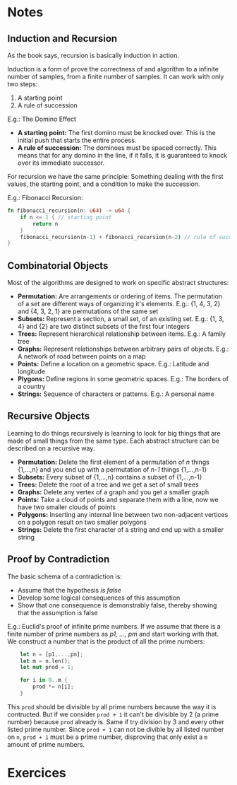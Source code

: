 # Notes

## Induction and Recursion
As the book says, recursion is basically induction in action.

Induction is a form of prove the correctness of and algorithm to a infinite number of samples, from a finite number of samples.
It can work with only two steps:
1. A starting point
2. A rule of succession

E.g.: The Domino Effect
* **A starting point:** The first domino must be knocked over. This is the initial push that starts the entire process.
* **A rule of succession:** The dominoes must be spaced correctly. This means that for any domino in the line, if it falls, it is guaranteed to knock over its immediate successor.

For recursion we have the same principle: Something dealing with the first values, the starting point, and a condition to make the succession.

E.g.: Fibonacci Recursion:
```rust
fn fibonacci_recursion(n: u64) -> u64 {
    if n <= 1 { // starting point
        return n
    }
    fibonacci_recursion(n-1) + fibonacci_recursion(n-2) // rule of succession
}
```

## Combinatorial Objects
Most of the algorithms are designed to work on specific abstract structures:
* **Permutation:** Are arrangements or ordering of items. The permutation of a set are different ways of organizing it's elements. E.g.: {1, 4, 3, 2} and {4, 3, 2, 1} are permutations of the same set
* **Subsets:** Represent a section, a small set, of an existing set. E.g.: {1, 3, 4} and {2} are two distinct subsets of the first four integers
* **Trees:** Represent hierarchical relationship between items. E.g.: A family tree
* **Graphs:** Represent relationships between arbitrary pairs of objects. E.g.: A network of road between points on a map
* **Points:** Define a location on a geometric space. E.g.: Latitude and longitude
* **Plygons:** Define regions in some geometric spaces. E.g.: The borders of a country
* **Strings:** Sequence of characters or patterns. E.g.: A personal name

## Recursive Objects
Learning to do things recursively is learning to look for big things that are made of small things from the same type. Each abstract structure can be described on a recursive way.
* **Permutation:** Delete the first element of a permutation of *n* things {1,...,n} and you end up with a permutation of *n-1* things {1,...,n-1}
* **Subsets:** Every subset of {1,...,n} contains a subset of {1,...,n-1}
* **Trees:** Delete the root of a tree and we get a set of small trees
* **Graphs:** Delete any vertex of a graph and you get a smaller graph
* **Points:** Take a cloud of points and separate them with a line, now we have two smaller clouds of points
* **Polygons:** Inserting any internal line between two non-adjacent vertices on a polygon result on two smaller polygons
* **Strings:** Delete the first character of a string and end up with a smaller string

## Proof by Contradiction
The basic schema of a contradiction is:
* Assume that the hypothesis *is false*
* Develop some logical consequences of this assumption
* Show that one consequence is demonstrably false, thereby showing that the assumption is false

E.g.: Euclid's proof of infinite prime numbers. If we assume that there is a finite number of prime numbers as *p1, ..., pm* and start working with that.
We construct a number that is the product of all the prime numbers:
```rust
    let n = [p1,...,pn];
    let m = n.len();
    let mut prod = 1;

    for i in 0..m {
        prod *= n[i];
    }
```

This `prod` should be divisible by all prime numbers because the way it is contructed. But if we consider `prod + 1` it can't be divisible by 2 (a prime number) because `prod` already is. Same if try division by 3 and every other listed prime number. Since `prod + 1` can not be divible by all listed number on `n`, `prod + 1` must be a prime number, disproving that only exist a `m` amount of prime numbers.

# Exercices

